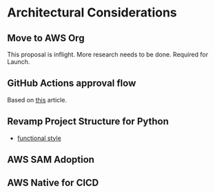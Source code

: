 # Architectural Considerations

## Move to AWS Org

This proposal is inflight. More research needs to be done. Required for Launch.

## GitHub Actions approval flow

Based on [this](https://www.aaron-powell.com/posts/2020-03-23-approval-workflows-with-github-actions/) article.

## Revamp Project Structure for Python

- [functional style](https://the-frey.github.io/2018/07/20/structuring-a-serverless-python-backend)

## AWS SAM Adoption

## AWS Native for CICD
